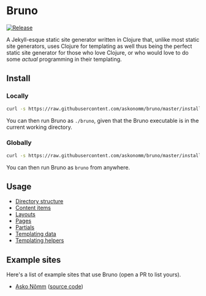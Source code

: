 # Bruno

[![Release](https://github.com/askonomm/bruno/actions/workflows/release.yml/badge.svg)](https://github.com/askonomm/bruno/actions/workflows/release.yml)

A Jekyll-esque static site generator written in Clojure that, unlike most static site generators, uses Clojure for
templating as well thus being the perfect static site generator for those who love Clojure, or who would love to do
some _actual_ programming in their templating.

## Install

### Locally

```bash
curl -s https://raw.githubusercontent.com/askonomm/bruno/master/install.sh | bash -s
```

You can then run Bruno as `./bruno`, given that the Bruno executable is in the current working directory.

### Globally

```bash
curl -s https://raw.githubusercontent.com/askonomm/bruno/master/install.sh | bash -s -- -g
```

You can then run Bruno as `bruno` from anywhere.

## Usage

- [Directory structure](#)
- [Content items](#)
- [Layouts](#)
- [Pages](#)
- [Partials](#)
- [Templating data](#)
- [Templating helpers](#)

## Example sites

Here's a list of example sites that use Bruno (open a PR to list yours).

- [Asko Nõmm](https://ano.ee) ([source code](https://github.com/askonomm/ano.ee))
